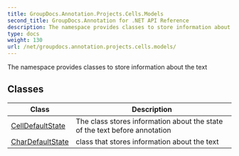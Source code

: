 ```yaml
---
title: GroupDocs.Annotation.Projects.Cells.Models
second_title: GroupDocs.Annotation for .NET API Reference
description: The namespace provides classes to store information about the text
type: docs
weight: 130
url: /net/groupdocs.annotation.projects.cells.models/
---
```

The namespace provides classes to store information about the text

## Classes

| Class | Description |
| --- | --- |
| [CellDefaultState](./celldefaultstate/) | The class stores information about the state of the text before annotation |
| [CharDefaultState](./chardefaultstate/) | class that stores information about the text |


